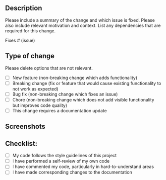 ## Description

Please include a summary of the change and which issue is fixed. Please also include relevant motivation and context. List any dependencies that are required for this change.

Fixes # (issue)

## Type of change

Please delete options that are not relevant.

- [ ] New feature (non-breaking change which adds functionality)
- [ ] Breaking change (fix or feature that would cause existing functionality to not work as expected)
- [ ] Bug fix (non-breaking change which fixes an issue)
- [ ] Chore (non-breaking change which does not add visible functionality but improves code quality)
- [ ] This change requires a documentation update

## Screenshots


## Checklist:

- [ ] My code follows the style guidelines of this project
- [ ] I have performed a self-review of my own code
- [ ] I have commented my code, particularly in hard-to-understand areas
- [ ] I have made corresponding changes to the documentation
